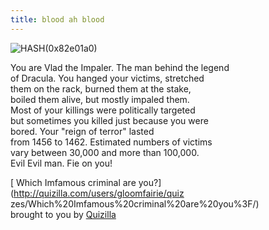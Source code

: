 ```yaml
---
title: blood ah blood
---
```


  

![HASH\(0x82e01a0\)](./pics/vlad.gif)

  
  
You are Vlad the Impaler. The man behind the legend  
of Dracula. You hanged your victims, stretched  
them on the rack, burned them at the stake,  
boiled them alive, but mostly impaled them.  
Most of your killings were politically targeted  
but sometimes you killed just because you were  
bored. Your "reign of terror" lasted  
from 1456 to 1462. Estimated numbers of victims  
vary between 30,000 and more than 100,000.  
Evil Evil man. Fie on you!  
  
  
[ Which Imfamous criminal are you?](http://quizilla.com/users/gloomfairie/quiz
zes/Which%20Imfamous%20criminal%20are%20you%3F/)  
brought to you by [Quizilla](http://quizilla.com)

